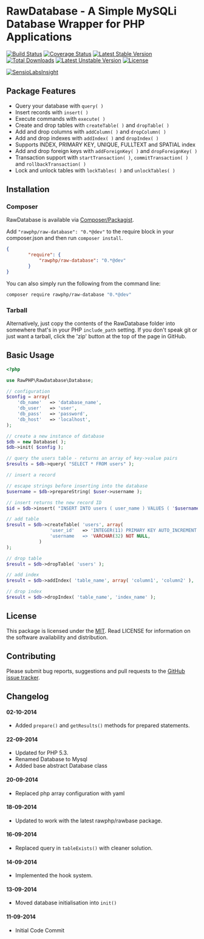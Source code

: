 # RawDatabase - A Simple MySQLi Database Wrapper for PHP Applications

[![Build Status](https://travis-ci.org/rawphp/RawDatabase.svg?branch=master)](https://travis-ci.org/rawphp/RawDatabase) [![Coverage Status](https://coveralls.io/repos/rawphp/RawDatabase/badge.png)](https://coveralls.io/r/rawphp/RawDatabase)
[![Latest Stable Version](https://poser.pugx.org/rawphp/raw-database/v/stable.svg)](https://packagist.org/packages/rawphp/raw-database) [![Total Downloads](https://poser.pugx.org/rawphp/raw-database/downloads.svg)](https://packagist.org/packages/rawphp/raw-database) 
[![Latest Unstable Version](https://poser.pugx.org/rawphp/raw-database/v/unstable.svg)](https://packagist.org/packages/rawphp/raw-database) [![License](https://poser.pugx.org/rawphp/raw-database/license.svg)](https://packagist.org/packages/rawphp/raw-database)

[![SensioLabsInsight](https://insight.sensiolabs.com/projects/f621cc2c-73db-48db-84fc-276b5b428117/big.png)](https://insight.sensiolabs.com/projects/f621cc2c-73db-48db-84fc-276b5b428117)

## Package Features
- Query your database with `query( )`
- Insert records with `insert( )`
- Execute commands with `execute( )`
- Create and drop tables with `createTable( )` and `dropTable( )`
- Add and drop columns with `addColumn( )` and `dropColumn( )`
- Add and drop indexes with `addIndex( )` and `dropIndex( )`
- Supports INDEX, PRIMARY KEY, UNIQUE, FULLTEXT and SPATIAL index
- Add and drop foreign keys with `addForeignKey( )` and `dropForeignKey( )`
- Transaction support with `startTransaction( )`, `commitTransaction( )` and `rollbackTransaction( )`
- Lock and unlock tables with `lockTables( )` and `unlockTables( )`

## Installation

### Composer
RawDatabase is available via [Composer/Packagist](https://packagist.org/packages/rawphp/raw-database).

Add `"rawphp/raw-database": "0.*@dev"` to the require block in your composer.json and then run `composer install`.

```json
{
        "require": {
            "rawphp/raw-database": "0.*@dev"
        }
}
```

You can also simply run the following from the command line:

```sh
composer require rawphp/raw-database "0.*@dev"
```

### Tarball
Alternatively, just copy the contents of the RawDatabase folder into somewhere that's in your PHP `include_path` setting. If you don't speak git or just want a tarball, click the 'zip' button at the top of the page in GitHub.

## Basic Usage

```php
<?php

use RawPHP\RawDatabase\Database;

// configuration
$config = array(
    'db_name'   => 'database_name',
    'db_user'   => 'user',
    'db_pass'   => 'password',
    'db_host'   => 'localhost',
);

// create a new instance of database
$db = new Database( );
$db->init( $config );

// query the users table - returns an array of key->value pairs
$results = $db->query( "SELECT * FROM users" );

// insert a record

// escape strings before inserting into the database
$username = $db->prepareString( $user->username );

// insert returns the new record ID
$id = $db->insert( "INSERT INTO users ( user_name ) VALUES ( '$username' )" );

// add table
$result = $db->createTable( 'users', array( 
                'user_id'   => 'INTEGER(11) PRIMARY KEY AUTO_INCREMENT NOT NULL',
                'username   => 'VARCHAR(32) NOT NULL,
            )
);

// drop table
$result = $db->dropTable( 'users' );

// add index
$result = $db->addIndex( 'table_name', array( 'column1', 'column2' ), 'index_name', $index_type );

// drop index
$result = $db->dropIndex( 'table_name', 'index_name' );

```

## License
This package is licensed under the [MIT](https://github.com/rawphp/RawDatabase/blob/master/LICENSE). Read LICENSE for information on the software availability and distribution.

## Contributing

Please submit bug reports, suggestions and pull requests to the [GitHub issue tracker](https://github.com/rawphp/RawDatabase/issues).

## Changelog

#### 02-10-2014
- Added `prepare()` and `getResults()` methods for prepared statements.

#### 22-09-2014
- Updated for PHP 5.3.
- Renamed Database to Mysql
- Added base abstract Database class

#### 20-09-2014
- Replaced php array configuration with yaml

#### 18-09-2014
- Updated to work with the latest rawphp/rawbase package.

#### 16-09-2014
- Replaced query in `tableExists()` with cleaner solution.

#### 14-09-2014
- Implemented the hook system.

#### 13-09-2014
- Moved database initialisation into `init()`

#### 11-09-2014
- Initial Code Commit
